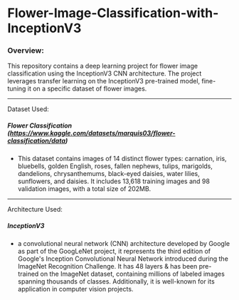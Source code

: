 # Flower-Image-Classification-with-InceptionV3

### Overview:
This repository contains a deep learning project for flower image classification using the InceptionV3 CNN architecture. The project leverages transfer learning on the InceptionV3 pre-trained model, fine-tuning it on a specific dataset of flower images.


----------------------


Dataset Used: 
##### Flower Classification (https://www.kaggle.com/datasets/marquis03/flower-classification/data)
- This dataset contains images of 14 distinct flower types: carnation, iris, bluebells, golden English, roses, fallen nephews, tulips, marigolds, dandelions, chrysanthemums, black-eyed daisies, water lilies, sunflowers, and daisies. It includes 13,618 training images and 98 validation images, with a total size of 202MB.

----------------------

Architecture Used: 
##### InceptionV3
- a convolutional neural network (CNN) architecture developed by Google as part of the GoogLeNet project, it represents the third edition of Google's Inception Convolutional Neural Network introduced during the ImageNet Recognition Challenge. It has 48 layers & has been pre-trained on the ImageNet dataset, containing millions of labeled images spanning thousands of classes. Additionally, it is well-known for its application in computer vision projects.



